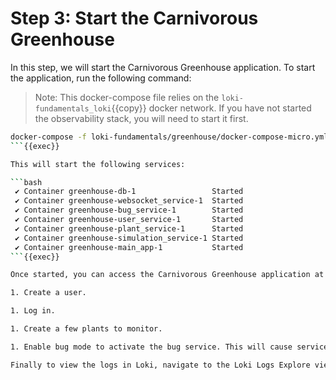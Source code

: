 # Step 3: Start the Carnivorous Greenhouse

In this step, we will start the Carnivorous Greenhouse application. To start the application, run the following command:

> Note: This docker-compose file relies on the `loki-fundamentals_loki`{{copy}} docker network. If you have not started the observability stack, you will need to start it first.

```bash
docker-compose -f loki-fundamentals/greenhouse/docker-compose-micro.yml up -d --build 
```{{exec}}

This will start the following services:

```bash
 ✔ Container greenhouse-db-1                 Started                                                         
 ✔ Container greenhouse-websocket_service-1  Started 
 ✔ Container greenhouse-bug_service-1        Started
 ✔ Container greenhouse-user_service-1       Started
 ✔ Container greenhouse-plant_service-1      Started
 ✔ Container greenhouse-simulation_service-1 Started
 ✔ Container greenhouse-main_app-1           Started
```{{exec}}

Once started, you can access the Carnivorous Greenhouse application at [http://localhost:5005]({{TRAFFIC_HOST1_5005}}). Generate some logs by interacting with the application in the following ways:

1. Create a user.

1. Log in.

1. Create a few plants to monitor.

1. Enable bug mode to activate the bug service. This will cause services to fail and generate additional logs.

Finally to view the logs in Loki, navigate to the Loki Logs Explore view in Grafana at [http://localhost:3000/a/grafana-lokiexplore-app/explore]({{TRAFFIC_HOST1_3000}}/a/grafana-lokiexplore-app/explore).
